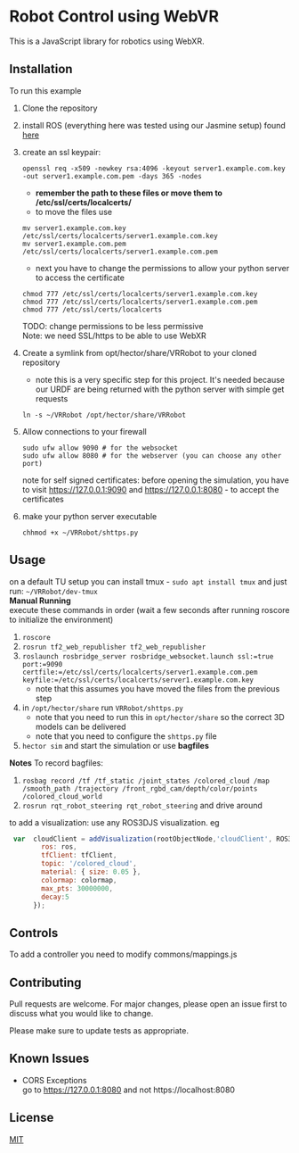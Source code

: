 # Robot Control using WebVR
This is a JavaScript library for robotics using WebXR.


## Installation

To run this example
1. Clone the repository
1. install ROS (everything here was tested using our Jasmine setup) found [here](https://redmine.sim.informatik.tu-darmstadt.de/projects/hector/wiki/Hector_standard_software_install)
1. create an ssl keypair:

    ```shell
    openssl req -x509 -newkey rsa:4096 -keyout server1.example.com.key -out server1.example.com.pem -days 365 -nodes
    ```
    + **remember the path to these files or move them to /etc/ssl/certs/localcerts/**
    + to move the files use
    ```shell
    mv server1.example.com.key /etc/ssl/certs/localcerts/server1.example.com.key
    mv server1.example.com.pem /etc/ssl/certs/localcerts/server1.example.com.pem
    ```
    + next you have to change the permissions to allow your python server to access the certificate

    ```shell
    chmod 777 /etc/ssl/certs/localcerts/server1.example.com.key
    chmod 777 /etc/ssl/certs/localcerts/server1.example.com.pem
    chmod 777 /etc/ssl/certs/localcerts
    ```
    TODO: change permissions to be less permissive  
    Note: we need SSL/https to be able to use WebXR

1. Create a symlink from opt/hector/share/VRRobot to your cloned repository 
    + note this is a very specific step for this project. It's needed because our URDF are being returned with the python server with simple get requests
    ```shell
    ln -s ~/VRRobot /opt/hector/share/VRRobot
    ```
1. Allow connections to your firewall
    ```shell
    sudo ufw allow 9090 # for the websocket
    sudo ufw allow 8080 # for the webserver (you can choose any other port)
    ```
   note for self signed certificates:
   before opening the simulation, you have to visit https://127.0.0.1:9090 and https://127.0.0.1:8080 - to accept the certificates

1. make your python server executable
    ```shell
    chhmod +x ~/VRRobot/shttps.py
    ```



## Usage
on a default TU setup you can install tmux -  `sudo apt install tmux` and just run:  `~/VRRobot/dev-tmux`   
**Manual Running**  
execute these commands in order (wait a few seconds after running roscore to initialize the environment)
1. `roscore`
2. `rosrun tf2_web_republisher tf2_web_republisher`
3. `roslaunch rosbridge_server rosbridge_websocket.launch ssl:=true port:=9090 certfile:=/etc/ssl/certs/localcerts/server1.example.com.pem keyfile:=/etc/ssl/certs/localcerts/server1.example.com.key`
   * note that this assumes you have moved the files from the previous step
1. in `/opt/hector/share` run `VRRobot/shttps.py` 
   * note that you need to run this in `opt/hector/share` so the correct 3D models can be delivered
   * note that you need to configure the `shttps.py` file
1. `hector sim` and start the simulation or use **bagfiles**




**Notes** 
To record bagfiles:
1. `rosbag record /tf /tf_static /joint_states /colored_cloud /map /smooth_path /trajectory /front_rgbd_cam/depth/color/points /colored_cloud_world`
2. `rosrun rqt_robot_steering rqt_robot_steering` and drive around



to add a visualization: use any ROS3DJS visualization.
eg
```javascript
 var  cloudClient = addVisualization(rootObjectNode,'cloudClient', ROS3D.PointCloud2,{
        ros: ros,
        tfClient: tfClient,
        topic: '/colored_cloud',
        material: { size: 0.05 },
        colormap: colormap,
        max_pts: 30000000,
        decay:5
      });
```

## Controls
To add a controller you need to modify commons/mappings.js
## Contributing
Pull requests are welcome. For major changes, please open an issue first to discuss what you would like to change.

Please make sure to update tests as appropriate.

## Known Issues
* CORS Exceptions  
    go to https://127.0.0.1:8080 and not https://localhost:8080 
## License
[MIT](https://choosealicense.com/licenses/mit/)

